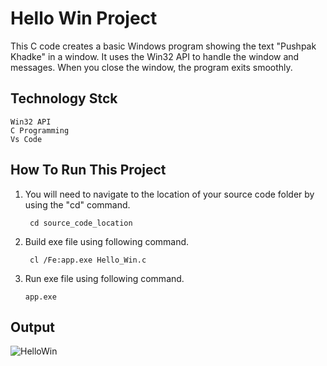 # Hello Win Project

This C code creates a basic Windows program showing the text "Pushpak Khadke" in a window. It uses the Win32 API to handle the window and messages. When you close the window, the program exits smoothly.

## Technology Stck

`Win32 API` <br>
`C Programming` <br>
`Vs Code`

## How To Run This Project

                                
1. You will need to navigate to the location of your source code folder by using the "cd" command.

   ```shell
    cd source_code_location

2. Build exe file using following command.

   ```shell
    cl /Fe:app.exe Hello_Win.c

5. Run exe file using following command.

    ```shell
    app.exe

## Output
<img src="../01_Hello_Win/Output/output.png" alt="HelloWin">




